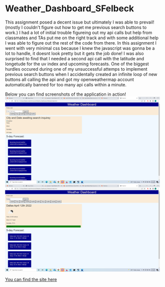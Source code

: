 # Weather_Dashboard_SFelbeck

This assignment posed a decent issue but ultimately I was able to prevail! (mostly I couldn't figure out how to get me previous search buttons to work.)
I had a lot of initial trouble figureing out my api calls but help from classmates and TAs put me on the right track and with some additional help I was able to figure out the rest of the code from there.
In this assignment I went with very minimal css because I knew the javascript was gonna be a lot to handle, it doesnt look pretty but it gets the job done!
I was also surprised to find that I needed a second api call with the latitude and longetude for the uv index and upcoming forecasts.
One of the biggest hurdles occured during one of my unsuccessful attemps to implement previous search buttons when I accidentally created an infinite loop of new buttons all calling the api and got my openweathermap account automatically banned for too many api calls within a minute.

Below you can find screenshots of the application in action!
![screenshot](./assets/assets/before.png)
![screenshot](./assets/assets/after.png)

<a href="https://sfelbeck.github.io/Weather_Dashboard_SFelbeck/">You can find the site here</a>